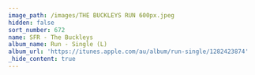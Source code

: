 ```yaml
---
image_path: /images/THE BUCKLEYS RUN 600px.jpeg
hidden: false
sort_number: 672
name: SFR - The Buckleys
album_name: Run - Single (L)
album_url: 'https://itunes.apple.com/au/album/run-single/1282423874'
_hide_content: true
---
```


